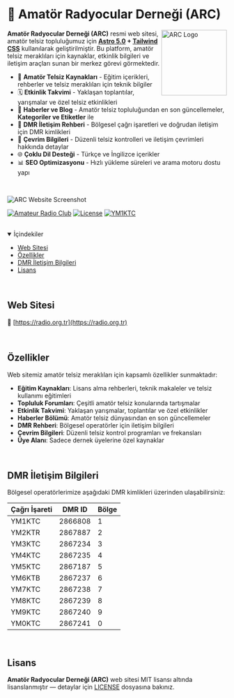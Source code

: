 # 📡 Amatör Radyocular Derneği (ARC)

<img src="/public/images/logo.png" align="right" alt="ARC Logo" width="150">

**Amatör Radyocular Derneği (ARC)** resmi web sitesi, amatör telsiz topluluğumuz için **[Astro 5.0](https://astro.build/) + [Tailwind CSS](https://tailwindcss.com/)** kullanılarak geliştirilmiştir. Bu platform, amatör telsiz meraklıları için kaynaklar, etkinlik bilgileri ve iletişim araçları sunan bir merkez görevi görmektedir.

- 📡 **Amatör Telsiz Kaynakları** - Eğitim içerikleri, rehberler ve telsiz meraklıları için teknik bilgiler
- 🗓️ **Etkinlik Takvimi** - Yaklaşan toplantılar, yarışmalar ve özel telsiz etkinlikleri
- 📰 **Haberler ve Blog** - Amatör telsiz topluluğundan en son güncellemeler, **Kategoriler ve Etiketler** ile
- 📱 **DMR İletişim Rehberi** - Bölgesel çağrı işaretleri ve doğrudan iletişim için DMR kimlikleri
- 🔄 **Çevrim Bilgileri** - Düzenli telsiz kontrolleri ve iletişim çevrimleri hakkında detaylar
- 🌐 **Çoklu Dil Desteği** - Türkçe ve İngilizce içerikler
- 📊 **SEO Optimizasyonu** - Hızlı yükleme süreleri ve arama motoru dostu yapı

<br>

![ARC Website Screenshot](/public/images/screenshot.png)

[![Amateur Radio Club](https://img.shields.io/badge/Amateur%20Radio-Club-blue?style=flat-square&logo=data:image/svg+xml;base64,PHN2ZyB4bWxucz0iaHR0cDovL3d3dy53My5vcmcvMjAwMC9zdmciIHZpZXdCb3g9IjAgMCAyNCAyNCI+PHBhdGggZmlsbD0id2hpdGUiIGQ9Ik0xMiAyQzYuNDggMiAyIDYuNDggMiAxMnM0LjQ4IDEwIDEwIDEwIDEwLTQuNDggMTAtMTBTMTcuNTIgMiAxMiAyem0wIDE4Yy00LjQyIDAtOC0zLjU4LTgtOHMzLjU4LTggOC04IDggMy41OCA4IDgtMy41OCA4LTggOHoiLz48cGF0aCBmaWxsPSJ3aGl0ZSIgZD0iTTExIDdoMnYyaC0yem0wIDRoMnY2aC0yeiIvPjwvc3ZnPg==)](https://radio.org.tr)
[![License](https://img.shields.io/badge/license-MIT-green?style=flat-square)](LICENSE.md)
[![YM1KTC](https://img.shields.io/badge/Callsign-YM1KTC-orange?style=flat-square&logo=data:image/svg+xml;base64,PHN2ZyB4bWxucz0iaHR0cDovL3d3dy53My5vcmcvMjAwMC9zdmciIHZpZXdCb3g9IjAgMCAyNCAyNCI+PHBhdGggZmlsbD0id2hpdGUiIGQ9Ik0yIDEwLjc4bDYtNi4yMnYyLjFsLTMuMzMgMy4zOUwxMCA5LjMxVjdsMTIgMTEuOTgtLjA2LjA2SDIwdi0yLjE0bC0zLjMzLTMuMzlMMTMgMTMuNDV2Mi4yOUwyIDEwLjc4eiIvPjwvc3ZnPg==)](https://radio.org.tr)

<br>

<details open>
<summary>İçindekiler</summary>

- [Web Sitesi](#web-sitesi)
- [Özellikler](#özellikler)
- [DMR İletişim Bilgileri](#dmr-i̇leti̇şi̇m-bi̇lgi̇leri̇)
- [Lisans](#lisans)

</details>

<br>

## Web Sitesi

📌 [https://radio.org.tr](https://radio.org.tr)

<br>

## Özellikler

Web sitemiz amatör telsiz meraklıları için kapsamlı özellikler sunmaktadır:

- **Eğitim Kaynakları**: Lisans alma rehberleri, teknik makaleler ve telsiz kullanımı eğitimleri
- **Topluluk Forumları**: Çeşitli amatör telsiz konularında tartışmalar
- **Etkinlik Takvimi**: Yaklaşan yarışmalar, toplantılar ve özel etkinlikler
- **Haberler Bölümü**: Amatör telsiz dünyasından en son güncellemeler
- **DMR Rehberi**: Bölgesel operatörler için iletişim bilgileri
- **Çevrim Bilgileri**: Düzenli telsiz kontrol programları ve frekansları
- **Üye Alanı**: Sadece dernek üyelerine özel kaynaklar

<br>

## DMR İletişim Bilgileri

Bölgesel operatörlerimize aşağıdaki DMR kimlikleri üzerinden ulaşabilirsiniz:

| Çağrı İşareti | DMR ID  | Bölge |
|---------------|---------|--------|
| YM1KTC        | 2866808 | 1      |
| YM2KTR        | 2867887 | 2      |
| YM3KTC        | 2867234 | 3      |
| YM4KTC        | 2867235 | 4      |
| YM5KTC        | 2867187 | 5      |
| YM6KTB        | 2867237 | 6      |
| YM7KTC        | 2867238 | 7      |
| YM8KTC        | 2867239 | 8      |
| YM9KTC        | 2867240 | 9      |
| YM0KTC        | 2867241 | 0      |

<br>

## Lisans

**Amatör Radyocular Derneği (ARC)** web sitesi MIT lisansı altında lisanslanmıştır — detaylar için [LICENSE](./LICENSE.md) dosyasına bakınız.
